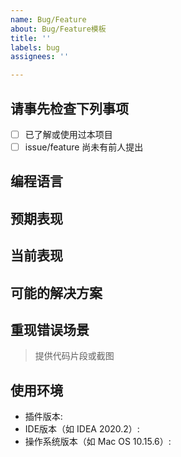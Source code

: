 ```yaml
---
name: Bug/Feature
about: Bug/Feature模板
title: ''
labels: bug
assignees: ''

---
```


## 请事先检查下列事项

- [ ] 已了解或使用过本项目
- [ ]  issue/feature 尚未有前人提出

## 编程语言

## 预期表现

## 当前表现

## 可能的解决方案


## 重现错误场景

> 提供代码片段或截图

## 使用环境

* 插件版本:
* IDE版本（如 IDEA 2020.2）:
* 操作系统版本（如 Mac OS 10.15.6）:
